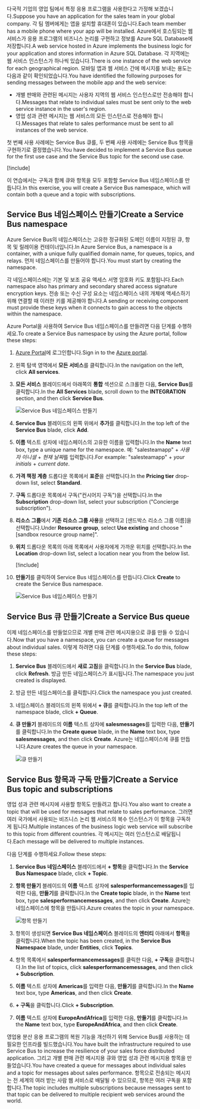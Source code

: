 <span data-ttu-id="416bc-101">다국적 기업의 영업 팀에서 특정 응용 프로그램을 사용한다고 가정해 보겠습니다.</span><span class="sxs-lookup"><span data-stu-id="416bc-101">Suppose you have an application for the sales team in your global company.</span></span> <span data-ttu-id="416bc-102">각 팀 멤버에게는 앱을 설치할 휴대폰이 있습니다.</span><span class="sxs-lookup"><span data-stu-id="416bc-102">Each team member has a mobile phone where your app will be installed.</span></span> <span data-ttu-id="416bc-103">Azure에서 호스팅되는 웹 서비스가 응용 프로그램의 비즈니스 논리를 구현하고 정보를 Azure SQL Database에 저장합니다.</span><span class="sxs-lookup"><span data-stu-id="416bc-103">A web service hosted in Azure implements the business logic for your application and stores information in Azure SQL Database.</span></span> <span data-ttu-id="416bc-104">각 지역에는 웹 서비스 인스턴스가 하나씩 있습니다.</span><span class="sxs-lookup"><span data-stu-id="416bc-104">There is one instance of the web service for each geographical region.</span></span> <span data-ttu-id="416bc-105">모바일 앱과 웹 서비스 간에 메시지를 보내는 용도는 다음과 같이 확인되었습니다.</span><span class="sxs-lookup"><span data-stu-id="416bc-105">You have identified the following purposes for sending messages between the mobile app and the web service:</span></span>

- <span data-ttu-id="416bc-106">개별 판매와 관련된 메시지는 사용자 지역의 웹 서비스 인스턴스로만 전송해야 합니다.</span><span class="sxs-lookup"><span data-stu-id="416bc-106">Messages that relate to individual sales must be sent only to the web service instance in the user's region.</span></span>
- <span data-ttu-id="416bc-107">영업 성과 관련 메시지는 웹 서비스의 모든 인스턴스로 전송해야 합니다.</span><span class="sxs-lookup"><span data-stu-id="416bc-107">Messages that relate to sales performance must be sent to all instances of the web service.</span></span>

<span data-ttu-id="416bc-108">첫 번째 사용 사례에는 Service Bus 큐를, 두 번째 사용 사례에는 Service Bus 항목을 구현하기로 결정했습니다.</span><span class="sxs-lookup"><span data-stu-id="416bc-108">You have decided to implement a Service Bus queue for the first use case and the Service Bus topic for the second use case.</span></span>

[!include[](../../../includes/azure-sandbox-activate.md)]

<span data-ttu-id="416bc-109">이 연습에서는 구독과 함께 큐와 항목을 모두 포함할 Service Bus 네임스페이스를 만듭니다.</span><span class="sxs-lookup"><span data-stu-id="416bc-109">In this exercise, you will create a Service Bus namespace, which will contain both a queue and a topic with subscriptions.</span></span>

## <a name="create-a-service-bus-namespace"></a><span data-ttu-id="416bc-110">Service Bus 네임스페이스 만들기</span><span class="sxs-lookup"><span data-stu-id="416bc-110">Create a Service Bus namespace</span></span>

<span data-ttu-id="416bc-111">Azure Service Bus의 네임스페이스는 고유한 정규화된 도메인 이름이 지정된 큐, 항목 및 릴레이용 컨테이너입니다.</span><span class="sxs-lookup"><span data-stu-id="416bc-111">In Azure Service Bus, a namespace is a container, with a unique fully qualified domain name, for queues, topics, and relays.</span></span> <span data-ttu-id="416bc-112">먼저 네임스페이스를 만들어야 합니다.</span><span class="sxs-lookup"><span data-stu-id="416bc-112">You must start by creating the namespace.</span></span>

<span data-ttu-id="416bc-113">각 네임스페이스에는 기본 및 보조 공유 액세스 서명 암호화 키도 포함됩니다.</span><span class="sxs-lookup"><span data-stu-id="416bc-113">Each namespace also has primary and secondary shared access signature encryption keys.</span></span> <span data-ttu-id="416bc-114">전송 또는 수신 구성 요소는 네임스페이스 내의 개체에 액세스하기 위해 연결할 때 이러한 키를 제공해야 합니다.</span><span class="sxs-lookup"><span data-stu-id="416bc-114">A sending or receiving component must provide these keys when it connects to gain access to the objects within the namespace.</span></span>

<span data-ttu-id="416bc-115">Azure Portal을 사용하여 Service Bus 네임스페이스를 만들려면 다음 단계를 수행하세요.</span><span class="sxs-lookup"><span data-stu-id="416bc-115">To create a Service Bus namespace by using the Azure portal, follow these steps:</span></span>

1. <span data-ttu-id="416bc-116">[Azure Portal](https://portal.azure.com/learn.docs.microsoft.com?azure-portal=true)에 로그인합니다.</span><span class="sxs-lookup"><span data-stu-id="416bc-116">Sign in to the [Azure portal](https://portal.azure.com/learn.docs.microsoft.com?azure-portal=true).</span></span>

1. <span data-ttu-id="416bc-117">왼쪽 탐색 영역에서 **모든 서비스**를 클릭합니다.</span><span class="sxs-lookup"><span data-stu-id="416bc-117">In the navigation on the left, click **All services**.</span></span>

1. <span data-ttu-id="416bc-118">**모든 서비스** 블레이드에서 아래쪽의 **통합** 섹션으로 스크롤한 다음, **Service Bus**를 클릭합니다.</span><span class="sxs-lookup"><span data-stu-id="416bc-118">In the **All Services** blade, scroll down to the **INTEGRATION** section, and then click **Service Bus**.</span></span>

    ![Service Bus 네임스페이스 만들기](../media/3-create-namespace-1.png)

1. <span data-ttu-id="416bc-120">**Service Bus** 블레이드의 왼쪽 위에서 **추가**를 클릭합니다.</span><span class="sxs-lookup"><span data-stu-id="416bc-120">In the top left of the **Service Bus** blade, click **Add**.</span></span>

1. <span data-ttu-id="416bc-121">**이름** 텍스트 상자에 네임스페이스의 고유한 이름을 입력합니다.</span><span class="sxs-lookup"><span data-stu-id="416bc-121">In the **Name** text box, type a unique name for the namespace.</span></span> <span data-ttu-id="416bc-122">예: "salesteamapp" + *사용자 이니셜* + *현재 날짜*를 입력합니다.</span><span class="sxs-lookup"><span data-stu-id="416bc-122">For example: "salesteamapp" + *your initials* + *current date*.</span></span>

1. <span data-ttu-id="416bc-123">**가격 책정 계층** 드롭다운 목록에서 **표준**을 선택합니다.</span><span class="sxs-lookup"><span data-stu-id="416bc-123">In the **Pricing tier** drop-down list, select **Standard**.</span></span>

1. <span data-ttu-id="416bc-124">**구독** 드롭다운 목록에서 구독("컨시어지 구독")을 선택합니다.</span><span class="sxs-lookup"><span data-stu-id="416bc-124">In the **Subscription** drop-down list, select your subscription ("Concierge subscription").</span></span>

1. <span data-ttu-id="416bc-125">**리소스 그룹**에서 **기존 리소스 그룹 사용**을 선택하고 <rgn>[샌드박스 리소스 그룹 이름]</rgn>을 선택합니다.</span><span class="sxs-lookup"><span data-stu-id="416bc-125">Under **Resource group**, select **Use existing** and choose "<rgn>[sandbox resource group name]</rgn>".</span></span>

1. <span data-ttu-id="416bc-126">**위치** 드롭다운 목록의 아래 목록에서 사용자에게 가까운 위치를 선택합니다.</span><span class="sxs-lookup"><span data-stu-id="416bc-126">In the **Location** drop-down list, select a location near you from the below list.</span></span>

    [!include[](../../../includes/azure-sandbox-regions-first-mention-note-friendly.md)]

1. <span data-ttu-id="416bc-127">**만들기**를 클릭하여 Service Bus 네임스페이스를 만듭니다.</span><span class="sxs-lookup"><span data-stu-id="416bc-127">Click **Create** to create the Service Bus namespace.</span></span>

    ![Service Bus 네임스페이스 만들기](../media/3-create-namespace-2.png)

## <a name="create-a-service-bus-queue"></a><span data-ttu-id="416bc-129">Service Bus 큐 만들기</span><span class="sxs-lookup"><span data-stu-id="416bc-129">Create a Service Bus queue</span></span>

<span data-ttu-id="416bc-130">이제 네임스페이스를 만들었으므로 개별 판매 관련 메시지용으로 큐를 만들 수 있습니다.</span><span class="sxs-lookup"><span data-stu-id="416bc-130">Now that you have a namespace, you can create a queue for messages about individual sales.</span></span> <span data-ttu-id="416bc-131">이렇게 하려면 다음 단계를 수행하세요.</span><span class="sxs-lookup"><span data-stu-id="416bc-131">To do this, follow these steps:</span></span>

1. <span data-ttu-id="416bc-132">**Service Bus** 블레이드에서 **새로 고침**을 클릭합니다.</span><span class="sxs-lookup"><span data-stu-id="416bc-132">In the **Service Bus** blade, click **Refresh**.</span></span> <span data-ttu-id="416bc-133">방금 만든 네임스페이스가 표시됩니다.</span><span class="sxs-lookup"><span data-stu-id="416bc-133">The namespace you just created is displayed.</span></span>

1. <span data-ttu-id="416bc-134">방금 만든 네임스페이스를 클릭합니다.</span><span class="sxs-lookup"><span data-stu-id="416bc-134">Click the namespace you just created.</span></span>

1. <span data-ttu-id="416bc-135">네임스페이스 블레이드의 왼쪽 위에서 **+ 큐**를 클릭합니다.</span><span class="sxs-lookup"><span data-stu-id="416bc-135">In the top left of the namespace blade, click **+ Queue**.</span></span>

1. <span data-ttu-id="416bc-136">**큐 만들기** 블레이드의 **이름** 텍스트 상자에 **salesmessages**를 입력한 다음, **만들기**를 클릭합니다.</span><span class="sxs-lookup"><span data-stu-id="416bc-136">In the **Create queue** blade, in the **Name** text box, type **salesmessages**, and then click **Create**.</span></span> <span data-ttu-id="416bc-137">Azure는 네임스페이스에 큐를 만듭니다.</span><span class="sxs-lookup"><span data-stu-id="416bc-137">Azure creates the queue in your namespace.</span></span>

    ![큐 만들기](../media/3-create-queue.png)

## <a name="create-a-service-bus-topic-and-subscriptions"></a><span data-ttu-id="416bc-139">Service Bus 항목과 구독 만들기</span><span class="sxs-lookup"><span data-stu-id="416bc-139">Create a Service Bus topic and subscriptions</span></span>

<span data-ttu-id="416bc-140">영업 성과 관련 메시지에 사용할 항목도 만들려고 합니다.</span><span class="sxs-lookup"><span data-stu-id="416bc-140">You also want to create a topic that will be used for messages that relate to sales performance.</span></span> <span data-ttu-id="416bc-141">그러면 여러 국가에서 사용되는 비즈니스 논리 웹 서비스의 복수 인스턴스가 이 항목을 구독하게 됩니다.</span><span class="sxs-lookup"><span data-stu-id="416bc-141">Multiple instances of the business logic web service will subscribe to this topic from different countries.</span></span> <span data-ttu-id="416bc-142">각 메시지는 여러 인스턴스로 배달됩니다.</span><span class="sxs-lookup"><span data-stu-id="416bc-142">Each message will be delivered to multiple instances.</span></span>

<span data-ttu-id="416bc-143">다음 단계를 수행하세요.</span><span class="sxs-lookup"><span data-stu-id="416bc-143">Follow these steps:</span></span>

1. <span data-ttu-id="416bc-144">**Service Bus 네임스페이스** 블레이드에서 **+ 항목**을 클릭합니다.</span><span class="sxs-lookup"><span data-stu-id="416bc-144">In the **Service Bus Namespace** blade, click **+ Topic**.</span></span>

1. <span data-ttu-id="416bc-145">**항목 만들기** 블레이드의 **이름** 텍스트 상자에 **salesperformancemessages**를 입력한 다음, **만들기**를 클릭합니다.</span><span class="sxs-lookup"><span data-stu-id="416bc-145">In the **Create topic** blade, in the **Name** text box, type **salesperformancemessages**, and then click **Create**.</span></span> <span data-ttu-id="416bc-146">Azure는 네임스페이스에 항목을 만듭니다.</span><span class="sxs-lookup"><span data-stu-id="416bc-146">Azure creates the topic in your namespace.</span></span>

    ![항목 만들기](../media/3-create-topic.png)

1. <span data-ttu-id="416bc-148">항목이 생성되면 **Service Bus 네임스페이스** 블레이드의 **엔터티** 아래에서 **항목**을 클릭합니다.</span><span class="sxs-lookup"><span data-stu-id="416bc-148">When the topic has been created, in the **Service Bus Namespace** blade, under **Entities**, click **Topics**.</span></span>

1. <span data-ttu-id="416bc-149">항목 목록에서 **salesperformancemessages**를 클릭한 다음, **+ 구독**을 클릭합니다.</span><span class="sxs-lookup"><span data-stu-id="416bc-149">In the list of topics, click **salesperformancemessages**, and then click **+ Subscription**.</span></span>

1. <span data-ttu-id="416bc-150">**이름** 텍스트 상자에 **Americas**를 입력한 다음, **만들기**를 클릭합니다.</span><span class="sxs-lookup"><span data-stu-id="416bc-150">In the **Name** text box, type **Americas**, and then click **Create**.</span></span>

1. <span data-ttu-id="416bc-151">**+ 구독**을 클릭합니다.</span><span class="sxs-lookup"><span data-stu-id="416bc-151">Click **+ Subscription**.</span></span>

1. <span data-ttu-id="416bc-152">**이름** 텍스트 상자에 **EuropeAndAfrica**를 입력한 다음, **만들기**를 클릭합니다.</span><span class="sxs-lookup"><span data-stu-id="416bc-152">In the **Name** text box, type **EuropeAndAfrica**, and then click **Create**.</span></span>

<span data-ttu-id="416bc-153">영업용 분산 응용 프로그램의 복원 기능을 개선하기 위해 Service Bus를 사용하는 데 필요한 인프라를 빌드했습니다.</span><span class="sxs-lookup"><span data-stu-id="416bc-153">You have built the infrastructure required to use Service Bus to increase the resilience of your sales force distributed application.</span></span> <span data-ttu-id="416bc-154">그리고 개별 판매 관련 메시지용 큐와 영업 성과 관련 메시지용 항목을 만들었습니다.</span><span class="sxs-lookup"><span data-stu-id="416bc-154">You have created a queue for messages about individual sales and a topic for messages about sales performance.</span></span> <span data-ttu-id="416bc-155">항목으로 전송되는 메시지는 전 세계의 여러 받는 사람 웹 서비스로 배달될 수 있으므로, 항목은 여러 구독을 포함합니다.</span><span class="sxs-lookup"><span data-stu-id="416bc-155">The topic includes multiple subscriptions because messages sent to that topic can be delivered to multiple recipient web services around the world.</span></span>
